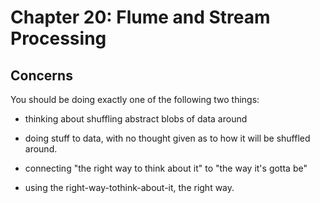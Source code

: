 # Chapter 20: Flume and Stream Processing



## Concerns

You should be doing exactly one of the following two things:

* thinking about shuffling abstract blobs of data around
* doing stuff to data, with no thought given as to how it will be shuffled around.

* connecting "the right way to think about it" to "the way it's gotta be"
* using the right-way-tothink-about-it, the right way.